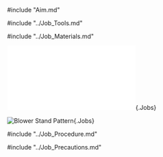#include "Aim.md"

#include "../Job_Tools.md"

#include "../Job_Materials.md"

![](../../Common/WebGl/Fnj_2_3D.html "Blower Stand Pattern"){.Jobs}

![](../../Common/svg/Fnj_2_Dm.svg "Blower Stand Pattern"){.Jobs}

#include "../Job_Procedure.md"

#include "../Job_Precautions.md"
